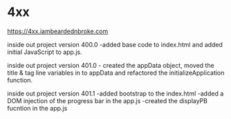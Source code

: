 # 4xx

https://4xx.iambeardednbroke.com

inside out project version 400.0
	-added base code to index.html and added initial JavaScript to app.js.
	
inside out project version 401.0
	- created the appData object, moved the title & tag line variables in to appData and refactored the initializeApplication function.

inside out project version 401.1
	-added bootstrap to the index.html
	-added a DOM injection of the progress bar in the app.js
	-created the displayPB fucntion in the app.js

